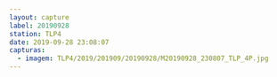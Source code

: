```yaml
---
layout: capture
label: 20190928
station: TLP4
date: 2019-09-28 23:08:07
capturas:
  - imagem: TLP4/2019/201909/20190928/M20190928_230807_TLP_4P.jpg
---
```

